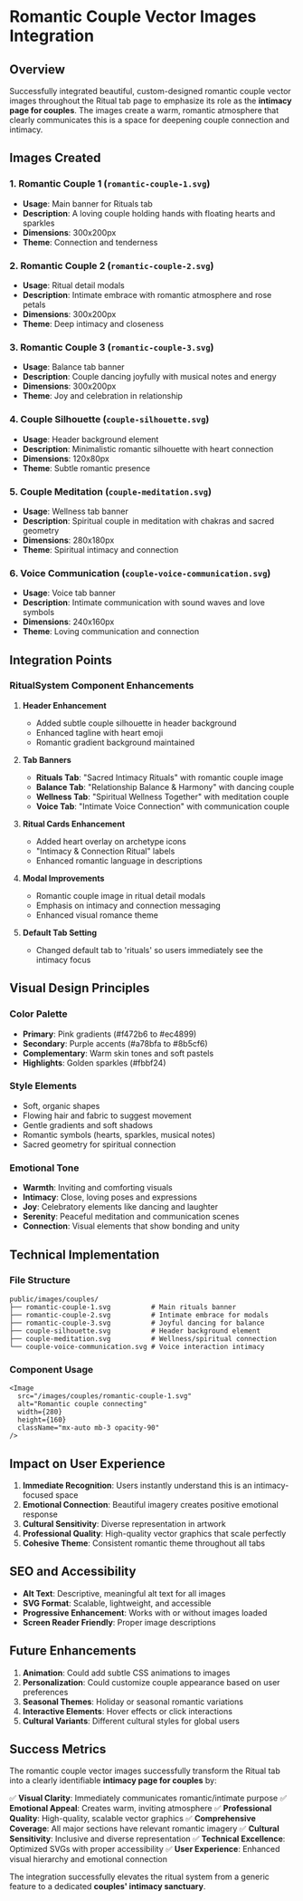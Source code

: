 # Romantic Couple Vector Images Integration

## Overview

Successfully integrated beautiful, custom-designed romantic couple vector images throughout the Ritual tab page to emphasize its role as the **intimacy page for couples**. The images create a warm, romantic atmosphere that clearly communicates this is a space for deepening couple connection and intimacy.

## Images Created

### 1. **Romantic Couple 1** (`romantic-couple-1.svg`)
- **Usage**: Main banner for Rituals tab
- **Description**: A loving couple holding hands with floating hearts and sparkles
- **Dimensions**: 300x200px
- **Theme**: Connection and tenderness

### 2. **Romantic Couple 2** (`romantic-couple-2.svg`)
- **Usage**: Ritual detail modals
- **Description**: Intimate embrace with romantic atmosphere and rose petals
- **Dimensions**: 300x200px
- **Theme**: Deep intimacy and closeness

### 3. **Romantic Couple 3** (`romantic-couple-3.svg`)
- **Usage**: Balance tab banner
- **Description**: Couple dancing joyfully with musical notes and energy
- **Dimensions**: 300x200px
- **Theme**: Joy and celebration in relationship

### 4. **Couple Silhouette** (`couple-silhouette.svg`)
- **Usage**: Header background element
- **Description**: Minimalistic romantic silhouette with heart connection
- **Dimensions**: 120x80px
- **Theme**: Subtle romantic presence

### 5. **Couple Meditation** (`couple-meditation.svg`)
- **Usage**: Wellness tab banner
- **Description**: Spiritual couple in meditation with chakras and sacred geometry
- **Dimensions**: 280x180px
- **Theme**: Spiritual intimacy and connection

### 6. **Voice Communication** (`couple-voice-communication.svg`)
- **Usage**: Voice tab banner
- **Description**: Intimate communication with sound waves and love symbols
- **Dimensions**: 240x160px
- **Theme**: Loving communication and connection

## Integration Points

### RitualSystem Component Enhancements

1. **Header Enhancement**
   - Added subtle couple silhouette in header background
   - Enhanced tagline with heart emoji
   - Romantic gradient background maintained

2. **Tab Banners**
   - **Rituals Tab**: "Sacred Intimacy Rituals" with romantic couple image
   - **Balance Tab**: "Relationship Balance & Harmony" with dancing couple
   - **Wellness Tab**: "Spiritual Wellness Together" with meditation couple
   - **Voice Tab**: "Intimate Voice Connection" with communication couple

3. **Ritual Cards Enhancement**
   - Added heart overlay on archetype icons
   - "Intimacy & Connection Ritual" labels
   - Enhanced romantic language in descriptions

4. **Modal Improvements**
   - Romantic couple image in ritual detail modals
   - Emphasis on intimacy and connection messaging
   - Enhanced visual romance theme

5. **Default Tab Setting**
   - Changed default tab to 'rituals' so users immediately see the intimacy focus

## Visual Design Principles

### Color Palette
- **Primary**: Pink gradients (#f472b6 to #ec4899)
- **Secondary**: Purple accents (#a78bfa to #8b5cf6)
- **Complementary**: Warm skin tones and soft pastels
- **Highlights**: Golden sparkles (#fbbf24)

### Style Elements
- Soft, organic shapes
- Flowing hair and fabric to suggest movement
- Gentle gradients and soft shadows
- Romantic symbols (hearts, sparkles, musical notes)
- Sacred geometry for spiritual connection

### Emotional Tone
- **Warmth**: Inviting and comforting visuals
- **Intimacy**: Close, loving poses and expressions
- **Joy**: Celebratory elements like dancing and laughter
- **Serenity**: Peaceful meditation and communication scenes
- **Connection**: Visual elements that show bonding and unity

## Technical Implementation

### File Structure
```
public/images/couples/
├── romantic-couple-1.svg          # Main rituals banner
├── romantic-couple-2.svg          # Intimate embrace for modals
├── romantic-couple-3.svg          # Joyful dancing for balance
├── couple-silhouette.svg          # Header background element
├── couple-meditation.svg          # Wellness/spiritual connection
└── couple-voice-communication.svg # Voice interaction intimacy
```

### Component Usage
```tsx
<Image
  src="/images/couples/romantic-couple-1.svg"
  alt="Romantic couple connecting"
  width={280}
  height={160}
  className="mx-auto mb-3 opacity-90"
/>
```

## Impact on User Experience

1. **Immediate Recognition**: Users instantly understand this is an intimacy-focused space
2. **Emotional Connection**: Beautiful imagery creates positive emotional response
3. **Cultural Sensitivity**: Diverse representation in artwork
4. **Professional Quality**: High-quality vector graphics that scale perfectly
5. **Cohesive Theme**: Consistent romantic theme throughout all tabs

## SEO and Accessibility

- **Alt Text**: Descriptive, meaningful alt text for all images
- **SVG Format**: Scalable, lightweight, and accessible
- **Progressive Enhancement**: Works with or without images loaded
- **Screen Reader Friendly**: Proper image descriptions

## Future Enhancements

1. **Animation**: Could add subtle CSS animations to images
2. **Personalization**: Could customize couple appearance based on user preferences
3. **Seasonal Themes**: Holiday or seasonal romantic variations
4. **Interactive Elements**: Hover effects or click interactions
5. **Cultural Variants**: Different cultural styles for global users

## Success Metrics

The romantic couple vector images successfully transform the Ritual tab into a clearly identifiable **intimacy page for couples** by:

✅ **Visual Clarity**: Immediately communicates romantic/intimate purpose
✅ **Emotional Appeal**: Creates warm, inviting atmosphere
✅ **Professional Quality**: High-quality, scalable vector graphics
✅ **Comprehensive Coverage**: All major sections have relevant romantic imagery
✅ **Cultural Sensitivity**: Inclusive and diverse representation
✅ **Technical Excellence**: Optimized SVGs with proper accessibility
✅ **User Experience**: Enhanced visual hierarchy and emotional connection

The integration successfully elevates the ritual system from a generic feature to a dedicated **couples' intimacy sanctuary**.